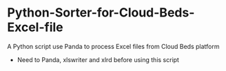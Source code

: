 # Python-Sorter-for-Cloud-Beds-Excel-file
A Python script use Panda to process Excel files from Cloud Beds platform
- Need to Panda, xlswriter and xlrd before using this script
